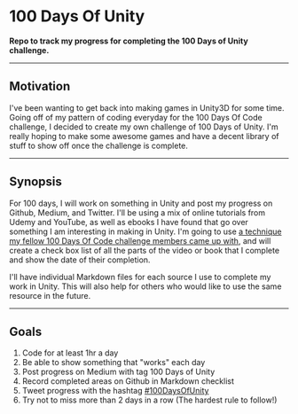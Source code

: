 # 100 Days Of Unity
**Repo to track my progress for completing the 100 Days of Unity challenge.**
___
## Motivation
I've been wanting to get back into making games in Unity3D for some time. Going off of my pattern of coding everyday for the 100 Days Of Code challenge, I decided to create my own challenge of 100 Days of Unity. I'm really hoping to make some awesome games and have a decent library of stuff to show off once the challenge is complete. 
___
## Synopsis
For 100 days, I will work on something in Unity and post my progress on Github, Medium, and Twitter. I'll be using a mix of online tutorials from Udemy and YouTube, as well as ebooks I have found that go over something I am interesting in making in Unity. I'm going to use [a technique my fellow 100 Days Of Code challenge members came up with](https://twitter.com/pilifdz/status/962853781036703744), and will create a check box list of all the parts of the video or book that I complete and show the date of their completion. 

I'll have individual Markdown files for each source I use to complete my work in Unity. This will also help for others who would like to use the same resource in the future. 
___
## Goals
1. Code for at least 1hr a day
2. Be able to show something that "works" each day
3. Post progress on Medium with tag 100 Days of Unity
4. Record completed areas on Github in Markdown checklist
5. Tweet progress with the hashtag [#100DaysOfUnity](https://twitter.com/search?q=%23100DaysOfUnity&src=typd)
6. Try not to miss more than 2 days in a row (The hardest rule to follow!)
